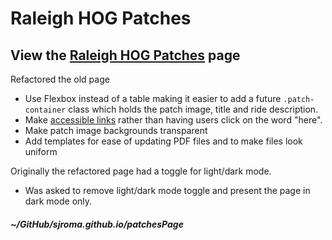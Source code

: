 # Raleigh HOG Patches  

## View the [Raleigh HOG Patches](https://sjroma.github.io/patchesPage/index.html) page  

Refactored the old page  
  - Use Flexbox instead of a table making it easier to add a future `.patch-container` class which holds the patch image, title and ride description.  
  - Make [accessible links](https://webaim.org/techniques/hypertext/link_text) rather than having users click on the word "here".  
  - Make patch image backgrounds transparent  
  - Add templates for ease of updating PDF files and to make files look uniform  

Originally the refactored page had a toggle for light/dark mode. 
  - Was asked to remove light/dark mode toggle and present the page in dark mode only.    

##### ~/GitHub/sjroma.github.io/patchesPage    
